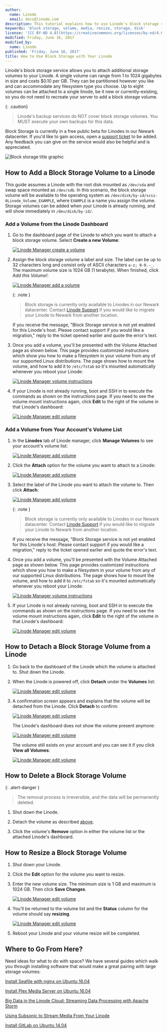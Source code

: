 ```yaml
---
author:
  name: Linode
  email: docs@linode.com
description: This tutorial explains how to use Linode's block storage service.
keywords: 'block storage, volume, media, resize, storage, disk'
license: '[CC BY-ND 4.0](https://creativecommons.org/licenses/by-nd/4.0)'
modified: Friday, June 16, 2017
modified_by:
  name: Linode
published: 'Friday, June 16, 2017'
title: How to Use Block Storage with Your Linode
---
```


Linode's block storage service allows you to attach additional storage volumes to your Linode. A single volume can range from 1 to 1024 gigabytes in size and costs $0.10 per GB. They can be partitioned however you like and can accommodate any filesystem type you choose. Up to eight volumes can be attached to a single linode, be it new or currently-existing, so you do not need to recreate your server to add a block storage volume.


{: .caution}
>
>Linode's backup services do NOT cover block storage volumes. 
>You MUST execute your own backups for this data.

Block Storage is currently in a free public beta for Linodes in our Newark datacenter. If you'd like to gain access, open a [support ticket](https://manager.linode.com/support/ticket/new?summary=Block%20Storage%20Beta) to be added. Any feedback you can give on the service would also be helpful and is appreciated.

![Block storage title graphic](/docs/assets/block-storage-title-graphic.png)

## How to Add a Block Storage Volume to a Linode

This guide assumes a Linode with the root disk mounted as `/dev/sda` and swap space mounted as `/dev/sdb`. In this scenario, the block storage volume will be available to the operating system as `/dev/disk/by-id/scsi-0Linode_Volume_EXAMPLE`, where `EXAMPLE` is a name you assign the volume. Storage volumes can be added when your Linode is already running, and will show immediately in `/dev/disk/by-id/`.

### Add a Volume from the Linode Dashboard

1.  Go to the dashboard page of the Linode to which you want to attach a block storage volume. Select **Create a new Volume**:

    [![Linode Manager create a volume](/docs/assets/bs-manager-create-new-volume-small.png)](/docs/assets/bs-manager-create-new-volume.png)

2.  Assign the block storage volume a label and size. The label can be up to 32 characters long and consist only of ASCII characters `a-z; 0-9.-_`. The maximum volume size is 1024 GB (1 terabyte). When finished, click *Add this Volume!*:

    [![Linode Manager add a volume](/docs/assets/bs-add-a-volume.png)](/docs/assets/bs-add-a-volume.png)

    {: .note }
    >
    > Block storage is currently only available to Linodes in our Newark datacenter. Contact [Linode Support](https://manager.linode.com/support/ticket/new?summary=Block%20Storage%20Beta) if you would like to migrate your Linode to Newark from another location.

     If you receive the message, "Block Storage service is not yet enabled for this Linode's host. Please contact support if you would like a migration," reply to the ticket opened earlier and quote the error's text.

3.  Once you add a volume, you'll be presented with the Volume Attached page as shown below. This page provides customized instructions which show you how to make a filesystem in your volume from any of our supported Linux distributions. The page shows how to mount the volume, and how to add it to `/etc/fstab` so it's mounted automatically whenever you reboot your Linode:

    [![Linode Manager volume instructions](/docs/assets/bs-volume-instructions-small.png)](/docs/assets/bs-volume-instructions.png)

4.  If your Linode is not already running, boot and SSH in to execute the commands as shown on the instructions page. If you need to see the volume mount instructions again, click **Edit** to the right of the volume in that Linode's dashboard:

    [![Linode Manager edit volume](/docs/assets/bs-edit-small.png)](/docs/assets/bs-edit.png)

### Add a Volume from Your Account's Volume List

1.  In the **Linodes** tab of Linode manager, click **Manage Volumes** to see your account's volume list:

    [![Linode Manager add volume](/docs/assets/bs-manage-volumes-small.png)](/docs/assets/bs-manage-volumes.png)

2.  Click the **Attach** option for the volume you want to attach to a Linode:

    [![Linode Manager add volume](/docs/assets/bs-volume-list-small.png)](/docs/assets/bs-volume-list.png)

3.  Select the label of the Linode you want to attach the volume to. Then click **Attach**:

    [![Linode Manager add volume](/docs/assets/bs-volume-attach-small.png)](/docs/assets/bs-volume-attach.png)

    {: .note }
     >
     > Block storage is currently only available to Linodes in our Newark datacenter. Contact [Linode Support](https://manager.linode.com/support/ticket/new?summary=Block%20Storage%20Beta) if you would like to migrate your Linode to Newark from another location.

     If you receive the message, "Block Storage service is not yet enabled for this Linode's host. Please contact support if you would like a migration," reply to the ticket opened earlier and quote the error's text.

4.  Once you add a volume, you'll be presented with the Volume Attached page as shown below. This page provides customized instructions which show you how to make a filesystem in your volume from any of our supported Linux distributions. The page shows how to mount the volume, and how to add it to `/etc/fstab` so it's mounted automatically whenever you reboot your Linode:

    [![Linode Manager volume instructions](/docs/assets/bs-volume-instructions-small.png)](/docs/assets/bs-volume-instructions.png)

5.  If your Linode is not already running, boot and SSH in to execute the commands as shown on the instructions page. If you need to see the volume mount instructions again, click **Edit** to the right of the volume in that Linode's dashboard:

    [![Linode Manager edit volume](/docs/assets/bs-edit-small.png)](/docs/assets/bs-edit.png)

## How to Detach a Block Storage Volume from a Linode

1.  Go back to the dashboard of the Linode which the volume is attached to. Shut down the Linode.

2.  When the Linode is powered off, click **Detach** under the **Volumes** list:

    [![Linode Manager edit volume](/docs/assets/bs-detach-small.png)](/docs/assets/bs-detach.png)

3.  A confirmation screen appears and explains that the volume will be detached from the Linode. Click **Detach** to confirm:

    [![Linode Manager edit volume](/docs/assets/bs-detach-confirm-small.png)](/docs/assets/bs-detach-confirm.png)

    The Linode's dashboard does not show the volume present anymore:

    [![Linode Manager edit volume](/docs/assets/bs-detached-small.png)](/docs/assets/bs-detached.png)

    The volume still exists on your account and you can see it if you click **View all Volumes**:

    [![Linode Manager edit volume](/docs/assets/bs-volume-list-small.png)](/docs/assets/bs-volume-list.png)

## How to Delete a Block Storage Volume

{: .alert-danger }
>
> The removal process is irreversible, and the data will be permanently deleted.

1.  Shut down the Linode.

2.  Detach the volume as described [above](#how-to-detach-a-block-storage-volume-from-a-linode).

3.  Click the volume's **Remove** option in either the volume list or the attached Linode's dashboard.

## How to Resize a Block Storage Volume

1.  Shut down your Linode.

2.  Click the **Edit** option for the volume you want to resize.

3.  Enter the new volume size. The minimum size is 1 GB and maximum is 1024 GB. Then click **Save Changes**.

      [![Linode Manager edit volume](/docs/assets/bs-resize-volume-small.png)](/docs/assets/bs-resize-volume.png)

4.  You'll be returned to the volume list and the **Status** column for the volume should say **resizing**.

      [![Linode Manager edit volume](/docs/assets/bs-volume-resizing-small.png)](/docs/assets/bs-volume-resizing-volume.png)

5.  Reboot your Linode and your volume resize will be completed.

## Where to Go From Here?

Need ideas for what to do with space? We have several guides which walk you through installing software that would make a great pairing with large storage volumes:

[Install Seafile with nginx on Ubuntu 16.04](/docs/applications/cloud-storage/install-seafile-with-nginx-on-ubuntu-1604)

[Install Plex Media Server on Ubuntu 16.04](/docs/applications/media-servers/install-plex-media-server-on-ubuntu-16-04)

[Big Data in the Linode Cloud: Streaming Data Processing with Apache Storm](/docs/applications/big-data/big-data-in-the-linode-cloud-streaming-data-processing-with-apache-storm)

[Using Subsonic to Stream Media From Your Linode](/docs/applications/media-servers/subsonic)

[Install GitLab on Ubuntu 14.04](/docs/development/version-control/install-gitlab-on-ubuntu-14-04-trusty-tahr)
